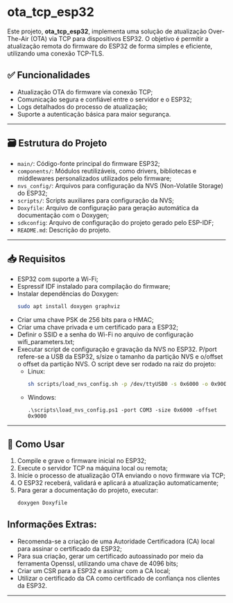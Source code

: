 # ota_tcp_esp32
Este projeto, **ota_tcp_esp32**, implementa uma solução de atualização Over-The-Air (OTA) via TCP para dispositivos ESP32. O objetivo é permitir a atualização remota do firmware do ESP32 de forma simples e eficiente, utilizando uma conexão TCP-TLS.

## ✅ Funcionalidades

- Atualização OTA do firmware via conexão TCP;
- Comunicação segura e confiável entre o servidor e o ESP32;
- Logs detalhados do processo de atualização;
- Suporte a autenticação básica para maior segurança.

---

## 🗃️ Estrutura do Projeto

- `main/`: Código-fonte principal do firmware ESP32;
- `components/`: Módulos reutilizáveis, como drivers, bibliotecas e middlewares personalizados utilizados pelo firmware;
- `nvs_config/`: Arquivos para configuração da NVS (Non-Volatile Storage) do ESP32;
- `scripts/`: Scripts auxiliares para configuração da NVS;
- `Doxyfile`: Arquivo de configuração para geração automática da documentação com o Doxygen;
- `sdkconfig`: Arquivo de configuração do projeto gerado pelo ESP-IDF;
- `README.md`: Descrição do projeto.

---

## 📥 Requisitos

- ESP32 com suporte a Wi-Fi;
- Espressif IDF instalado para compilação do firmware;
- Instalar dependências do Doxygen:
  ```bash
  sudo apt install doxygen graphviz
  ```
- Criar uma chave PSK de 256 bits para o HMAC;
- Criar uma chave privada e um certificado para a ESP32;
- Definir o SSID e a senha do Wi-Fi no arquivo de configuração wifi_parameters.txt;
- Executar script de configuração e gravação da NVS no ESP32. P/port refere-se a USB da ESP32, s/size o tamanho da partição NVS e o/offset o offset da partição NVS. O script deve ser rodado na raiz do projeto:
  - Linux:
    ```bash
    sh scripts/load_nvs_config.sh -p /dev/ttyUSB0 -s 0x6000 -o 0x9000
    ```
  - Windows:
     ```
    .\scripts\load_nvs_config.ps1 -port COM3 -size 0x6000 -offset 0x9000 
     ```
---

## 🚀 Como Usar

1. Compile e grave o firmware inicial no ESP32;
2. Execute o servidor TCP na máquina local ou remota;
3. Inicie o processo de atualização OTA enviando o novo firmware via TCP;
4. O ESP32 receberá, validará e aplicará a atualização automaticamente;
5. Para gerar a documentação do projeto, executar:
    ```bash
    doxygen Doxyfile
    ```
## Informações Extras:

- Recomenda-se a criação de uma Autoridade Certificadora (CA) local para assinar o certificado da ESP32;
- Para sua criação, gerar um certificado autoassinado por meio da ferramenta Openssl, utilizando uma chave de 4096 bits;
- Criar um CSR para a ESP32 e assinar com a CA local;
- Utilizar o certificado da CA como certificado de confiança nos clientes da ESP32.

---
